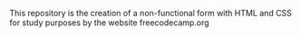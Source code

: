 This repository is the creation of a non-functional form with HTML and CSS for study purposes by the website freecodecamp.org